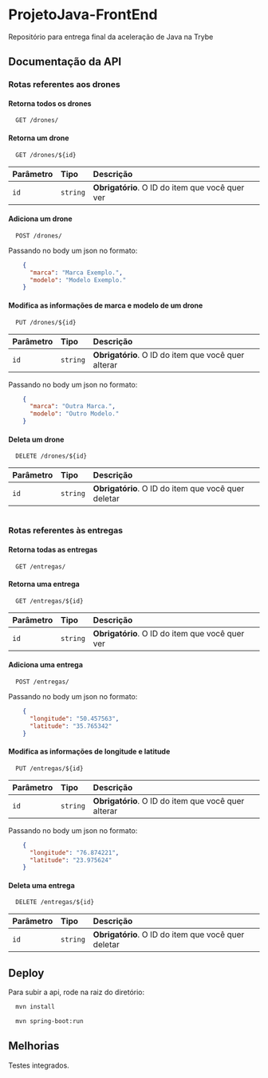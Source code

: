
# ProjetoJava-FrontEnd

Repositório para entrega final da aceleração de Java na Trybe


## Documentação da API


### Rotas referentes aos drones

#### Retorna todos os drones
```
  GET /drones/
```


#### Retorna um drone
```
  GET /drones/${id}
```
| Parâmetro   | Tipo       | Descrição                                   |
| :---------- | :--------- | :------------------------------------------ |
| `id`      | `string` | **Obrigatório**. O ID do item que você quer ver |


#### Adiciona um drone
```
  POST /drones/
```
Passando no body um json no formato:
```json
    {
      "marca": "Marca Exemplo.",
      "modelo": "Modelo Exemplo."
    }
```


#### Modifica as informações de marca e modelo de um drone
```
  PUT /drones/${id}
```
| Parâmetro   | Tipo       | Descrição                                   |
| :---------- | :--------- | :------------------------------------------ |
| `id`      | `string` | **Obrigatório**. O ID do item que você quer alterar |

Passando no body um json no formato:
```json
    {
      "marca": "Outra Marca.",
      "modelo": "Outro Modelo."
    }
```


#### Deleta um drone
```
  DELETE /drones/${id}
```
| Parâmetro   | Tipo       | Descrição                                   |
| :---------- | :--------- | :------------------------------------------ |
| `id`      | `string` | **Obrigatório**. O ID do item que você quer deletar |


#
### Rotas referentes às entregas

#### Retorna todas as entregas
```
  GET /entregas/
```


#### Retorna uma entrega
```
  GET /entregas/${id}
```
| Parâmetro   | Tipo       | Descrição                                   |
| :---------- | :--------- | :------------------------------------------ |
| `id`      | `string` | **Obrigatório**. O ID do item que você quer ver |


#### Adiciona uma entrega
```
  POST /entregas/
```
Passando no body um json no formato:
```json
    {
      "longitude": "50.457563",
      "latitude": "35.765342"
    }
```


#### Modifica as informações de longitude e latitude
```
  PUT /entregas/${id}
```
| Parâmetro   | Tipo       | Descrição                                   |
| :---------- | :--------- | :------------------------------------------ |
| `id`      | `string` | **Obrigatório**. O ID do item que você quer alterar |

Passando no body um json no formato:
```json
    {
      "longitude": "76.874221",
      "latitude": "23.975624"
    }
```


#### Deleta uma entrega
```
  DELETE /entregas/${id}
```
| Parâmetro   | Tipo       | Descrição                                   |
| :---------- | :--------- | :------------------------------------------ |
| `id`      | `string` | **Obrigatório**. O ID do item que você quer deletar |

## Deploy

Para subir a api, rode na raiz do diretório:

```bash
  mvn install
```
```bash
  mvn spring-boot:run
```

## Melhorias

Testes integrados.

